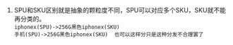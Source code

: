 1. SPU和SKU区别就是抽象的颗粒度不同，SPU可以对应多个SKU，SKU就不能再分类的。      
      `iphonex(SPU)->256G黑色iphonex(SKU)`      
      `手机(SPU)->256G黑色iphonex(SKU)  也可以这样分只是这种分发不合理罢了`      
